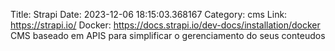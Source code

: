Title: Strapi
Date: 2023-12-06 18:15:03.368167
Category: cms
Link: https://strapi.io/
Docker: https://docs.strapi.io/dev-docs/installation/docker
CMS baseado em APIS para simplificar o gerenciamento do seus conteudos
